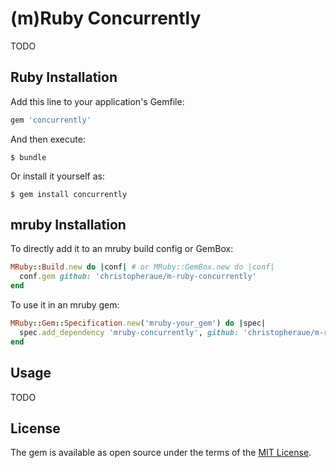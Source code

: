 # (m)Ruby Concurrently

TODO

## Ruby Installation

Add this line to your application's Gemfile:

```ruby
gem 'concurrently'
```

And then execute:

    $ bundle

Or install it yourself as:

    $ gem install concurrently

## mruby Installation

To directly add it to an mruby build config or GemBox:
```ruby
MRuby::Build.new do |conf| # or MRuby::GemBox.new do |conf|
  conf.gem github: 'christopheraue/m-ruby-concurrently'
end
```

To use it in an mruby gem:
```ruby
MRuby::Gem::Specification.new('mruby-your_gem') do |spec|
  spec.add_dependency 'mruby-concurrently', github: 'christopheraue/m-ruby-concurrently'
end
```

## Usage

TODO

## License

The gem is available as open source under the terms of the [MIT License](http://opensource.org/licenses/MIT).

